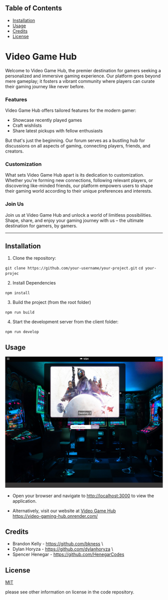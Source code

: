 ## Table of Contents

- [Installation](#installation)
- [Usage](#usage)
- [Credits](#credits)
- [License](#license)

# Video Game Hub

Welcome to Video Game Hub, the premier destination for gamers seeking a personalized and immersive gaming experience. Our platform goes beyond mere gameplay; it fosters a vibrant community where players can curate their gaming journey like never before.

### Features

Video Game Hub offers tailored features for the modern gamer:

- Showcase recently played games
- Craft wishlists
- Share latest pickups with fellow enthusiasts

But that's just the beginning. Our forum serves as a bustling hub for discussions on all aspects of gaming, connecting players, friends, and creators.

### Customization

What sets Video Game Hub apart is its dedication to customization. Whether you're forming new connections, following relevant players, or discovering like-minded friends, our platform empowers users to shape their gaming world according to their unique preferences and interests.

### Join Us

Join us at Video Game Hub and unlock a world of limitless possibilities. Shape, share, and enjoy your gaming journey with us – the ultimate destination for gamers, by gamers.

---

## Installation

1. Clone the repository:

`git clone https://github.com/your-username/your-project.git`
`cd your-projec`

2. Install Dependencies

`npm install`

3. Build the project (from the root folder)

`npm run build`

4. Start the development server from the client folder:

`npm run develop`

## Usage

![VGH](client/src/assets/readme-ss.png)

- Open your browser and navigate to [http://localhost:3000](http://localhost:3000) to view the application.

- Alternatively, visit our website at [Video Game Hub](https://video-gaming-hub.onrender.com/)<br>
  https://video-gaming-hub.onrender.com/

## Credits

- Brandon Kelly - https://github.com/bkness \
- Dylan Horyza - https://github.com/dylanhoryza \
- Spencer Henegar - https://github.com/HenegarCodes

## License

[MIT](https://choosealicense.com/licenses/mit/)

please see other information on license in the code repository.

